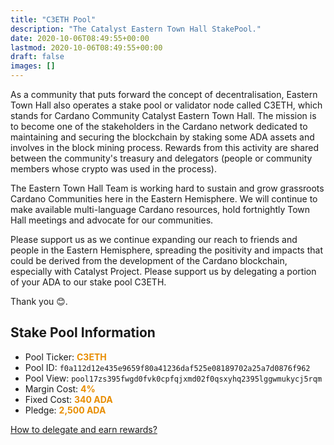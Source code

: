 ```yaml
---
title: "C3ETH Pool"
description: "The Catalyst Eastern Town Hall StakePool."
date: 2020-10-06T08:49:55+00:00
lastmod: 2020-10-06T08:49:55+00:00
draft: false
images: []
---
```


<style>
   div{
    text-align: left;
   }
   b{
    color: #e88d00;
   }

    </style>

<div>

As a community that puts forward the concept of decentralisation, Eastern Town Hall also operates a stake pool or validator node called C3ETH, which stands for Cardano Community Catalyst Eastern Town Hall. The mission is to become one of the stakeholders in the Cardano network dedicated to maintaining and securing the blockchain by staking some ADA assets and involves in the block mining process. Rewards from this activity are shared between the community's treasury and delegators (people or community members whose crypto was used in the process).

The Eastern Town Hall Team is working hard to sustain and grow grassroots Cardano Communities here in the Eastern Hemisphere. We will continue to make available multi-language Cardano resources, hold fortnightly Town Hall meetings and advocate for our communities.

Please support us as we continue expanding our reach to friends and people in the Eastern Hemisphere, spreading the positivity and impacts that could be derived from the development of the Cardano blockchain, especially with Catalyst Project.
Please support us by delegating a portion of your ADA to our stake pool C3ETH.

Thank you 😊.

<div>

## Stake Pool Information

- Pool Ticker: <b>C3ETH</b>
- Pool ID: `f0a112d12e435e9659f80a41236daf525e08189702a25a7d0876f962`
- Pool View: `pool17zs395fwgd0fvk0cpfqjxmd02f0qsxyhq2395lggwmukycj5rqm`
- Margin Cost: <b>4%</b>
- Fixed Cost: <b>340 ADA</b>
- Pledge: <b>2,500 ADA</b>

[How to delegate and earn rewards?](https://docs.cardano.org/new-to-cardano/how-to-delegate)
